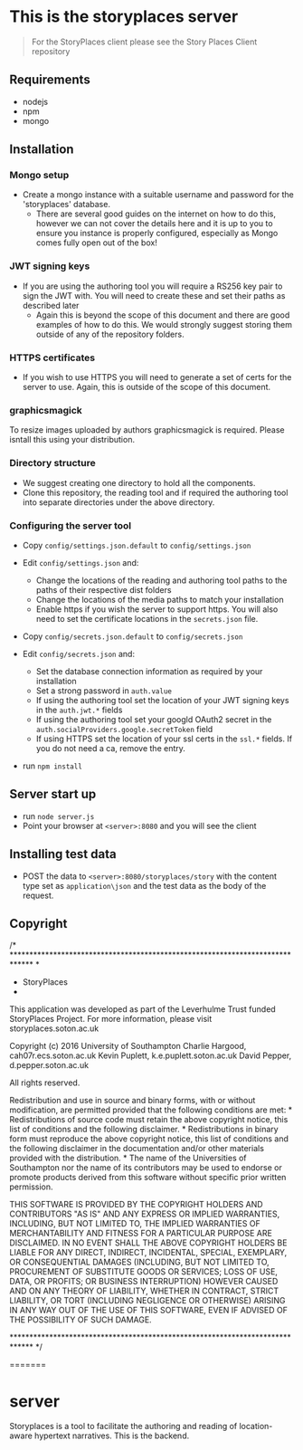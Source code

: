 # This is the storyplaces server
> For the StoryPlaces client please see the Story Places Client repository

## Requirements
* nodejs
* npm
* mongo


## Installation
### Mongo setup
* Create a mongo instance with a suitable username and password for the 'storyplaces' database.
  * There are several good guides on the internet on how to do this, however we can not cover the details here and it is up to you to ensure you instance is properly configured, especially as Mongo comes fully open out of the box!

### JWT signing keys
* If you are using the authoring tool you will require a RS256 key pair to sign the JWT with.  You will need to create these and set their paths as described later
  * Again this is beyond the scope of this document and there are good examples of how to do this.  We would strongly suggest storing them outside of any of the repository folders.
  
### HTTPS certificates
* If you wish to use HTTPS you will need to generate a set of certs for the server to use.  Again, this is outside of the scope of this document.

### graphicsmagick
To resize images uploaded by authors graphicsmagick is required.  Please isntall this using your distribution.

### Directory structure
* We suggest creating one directory to hold all the components.
* Clone this repository, the reading tool and if required the authoring tool into separate directories under the above directory.

### Configuring the server tool
* Copy `config/settings.json.default` to `config/settings.json`
* Edit `config/settings.json` and:
  * Change the locations of the reading and authoring tool paths to the paths of their respective dist folders
  * Change the locations of the media paths to match your installation
  * Enable https if you wish the server to support https.  You will also need to set the certificate locations in the `secrets.json` file.
* Copy `config/secrets.json.default` to `config/secrets.json`
* Edit `config/secrets.json` and:
  * Set the database connection information as required by your installation
  * Set a strong password in `auth.value`
  * If using the authoring tool set the location of your JWT signing keys in the `auth.jwt.*` fields
  * If using the authoring tool set your googld OAuth2 secret in the `auth.socialProviders.google.secretToken` field
  * If using HTTPS set the location of your ssl certs in the `ssl.*` fields.  If you do not need a ca, remove the entry.
  
* run `npm install`

## Server start up
* run `node server.js`
* Point your browser at `<server>:8080` and you will see the client

## Installing test data
* POST the data to `<server>:8080/storyplaces/story` with the content type set as `application\json` and the test data as the body of the request.

## Copyright
/* *****************************************************************************
 *
 * StoryPlaces
 *

This application was developed as part of the Leverhulme Trust funded 
StoryPlaces Project. For more information, please visit storyplaces.soton.ac.uk

Copyright (c) 2016
  University of Southampton
    Charlie Hargood, cah07r.ecs.soton.ac.uk
    Kevin Puplett, k.e.puplett.soton.ac.uk
	David Pepper, d.pepper.soton.ac.uk

All rights reserved.

Redistribution and use in source and binary forms, with or without
modification, are permitted provided that the following conditions are met:
    * Redistributions of source code must retain the above copyright
      notice, this list of conditions and the following disclaimer.
    * Redistributions in binary form must reproduce the above copyright
      notice, this list of conditions and the following disclaimer in the
      documentation and/or other materials provided with the distribution.
    * The name of the Universities of Southampton nor the name of its 
	  contributors may be used to endorse or promote products derived from 
	  this software without specific prior written permission.

THIS SOFTWARE IS PROVIDED BY THE COPYRIGHT HOLDERS AND CONTRIBUTORS "AS IS"
AND ANY EXPRESS OR IMPLIED WARRANTIES, INCLUDING, BUT NOT LIMITED TO, THE
IMPLIED WARRANTIES OF MERCHANTABILITY AND FITNESS FOR A PARTICULAR PURPOSE
ARE DISCLAIMED. IN NO EVENT SHALL THE ABOVE COPYRIGHT HOLDERS BE LIABLE FOR ANY
DIRECT, INDIRECT, INCIDENTAL, SPECIAL, EXEMPLARY, OR CONSEQUENTIAL DAMAGES
(INCLUDING, BUT NOT LIMITED TO, PROCUREMENT OF SUBSTITUTE GOODS OR SERVICES;
LOSS OF USE, DATA, OR PROFITS; OR BUSINESS INTERRUPTION) HOWEVER CAUSED AND
ON ANY THEORY OF LIABILITY, WHETHER IN CONTRACT, STRICT LIABILITY, OR TORT
(INCLUDING NEGLIGENCE OR OTHERWISE) ARISING IN ANY WAY OUT OF THE USE OF
THIS SOFTWARE, EVEN IF ADVISED OF THE POSSIBILITY OF SUCH DAMAGE.

***************************************************************************** */


=======
# server
Storyplaces is a tool to facilitate the authoring and reading of location-aware hypertext narratives.  This is the backend.

